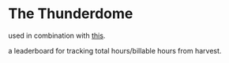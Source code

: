 # The Thunderdome
used in combination with [this](https://github.com/tshamz/time-is-a-flat-circle).

a leaderboard for tracking total hours/billable hours from harvest.
